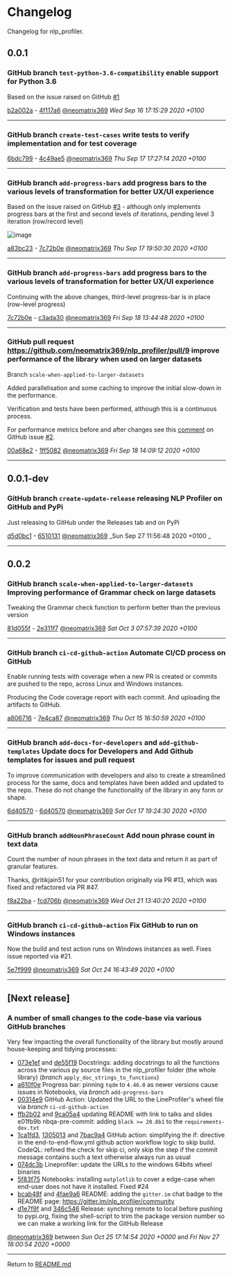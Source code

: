 # Changelog

Changelog for nlp_profiler.

## 0.0.1

### GitHub branch `test-python-3.6-compatibility` enable support for Python 3.6

Based on the issue raised on GitHub [#1](https://github.com/neomatrix369/nlp_profiler/issues/1)

[b2a002a](https://github.com/neomatrix369/nlp_profiler/commit/b2a002a) - [4f117a6](https://github.com/neomatrix369/nlp_profiler/commit/4f117a6) [@neomatrix369](https://github.com/neomatrix369) _Wed Sep 16 17:15:29 2020 +0100_

---

### GitHub branch `create-test-cases` write tests to verify implementation and for test coverage

[6bdc799](https://github.com/neomatrix369/nlp_profiler/commit/6bdc799) - [4c49ae5](https://github.com/neomatrix369/nlp_profiler/commit/4c49ae5) [@neomatrix369](https://github.com/neomatrix369) _Thu Sep 17 17:27:14 2020 +0100_

---

### GitHub branch `add-progress-bars` add progress bars to the various levels of transformation for better UX/UI experience

Based on the issue raised on GitHub [#3](https://github.com/neomatrix369/nlp_profiler/issues/3) - although only implements progress bars at the first and second levels of iterations, pending level 3 iteration (row/record level)

![image](https://user-images.githubusercontent.com/1570917/93523649-42ed9d80-f92b-11ea-9c08-c45914ca0c20.png)

[a83bc23](https://github.com/neomatrix369/nlp_profiler/commit/a83bc23) - [7c72b0e](https://github.com/neomatrix369/nlp_profiler/commit/7c72b0e) [@neomatrix369](https://github.com/neomatrix369) _Thu Sep 17 19:50:30 2020 +0100_

---

### GitHub branch `add-progress-bars` add progress bars to the various levels of transformation for better UX/UI experience

Continuing with the above changes, third-level progress-bar is in place (row-level progress)

[7c72b0e](https://github.com/neomatrix369/nlp_profiler/commit/a83bc23) - [c3ada30](https://github.com/neomatrix369/nlp_profiler/commit/c3ada30) [@neomatrix369](https://github.com/neomatrix369) _Fri Sep 18 13:44:48 2020 +0100_

---

### GitHub pull request https://github.com/neomatrix369/nlp_profiler/pull/9  improve performance of the library when used on larger datasets

Branch `scale-when-applied-to-larger-datasets`

Added parallelisation and some caching to improve the initial slow-down in the performance.

Verification and tests have been performed, although this is a continuous process.

For performance metrics before and after changes see this [comment](https://github.com/neomatrix369/nlp_profiler/issues/2#issuecomment-696675059) on GitHub issue [#2](https://github.com/neomatrix369/nlp_profiler/issues/2).

[00a68e2](https://github.com/neomatrix369/nlp_profiler/commit/00a68e2) - [1ff5082](https://github.com/neomatrix369/nlp_profiler/commit/1ff5082) [@neomatrix369](https://github.com/neomatrix369) _Fri Sep 18 14:09:12 2020 +0100_

---

## 0.0.1-dev

### GitHub branch `create-update-release` releasing NLP Profiler on GitHub and PyPi

Just releasing to GitHub under the Releases tab and on PyPi

[d5d0bc1](https://github.com/neomatrix369/nlp_profiler/commit/d5d0bc1) - [6510131](https://github.com/neomatrix369/nlp_profiler/commit/6510131) [@neomatrix369](https://github.com/neomatrix369) _Sun Sep 27 11:56:48 2020 +0100
_

---

## 0.0.2

### GitHub branch `scale-when-applied-to-larger-datasets` Improving performance of Grammar check on large datasets

Tweaking the Grammar check function to perform better than the previous version

[81d055f](https://github.com/neomatrix369/nlp_profiler/commit/81d055f) - [2e311f7](https://github.com/neomatrix369/nlp_profiler/commit/2e311f7) [@neomatrix369](https://github.com/neomatrix369) _Sat Oct 3 07:57:39 2020 +0100_


---

### GitHub branch `ci-cd-github-action` Automate CI/CD process on GitHub

Enable running tests with coverage when a new PR is created or commits are pushed to the repo, across Linux and Windows instances.

Producing the Code coverage report with each commit. And uploading the artifacts to GitHub.

[a806716](https://github.com/neomatrix369/nlp_profiler/commit/a806716bdc0312509ee55d7dfb5e26769493a46b) - [7e4ca87](https://github.com/neomatrix369/nlp_profiler/commit/7e4ca8756bfd73d0b7f805d3c19e536bf0d7e266) [@neomatrix369](https://github.com/neomatrix369) _Thu Oct 15 16:50:59 2020 +0100_

---

### GitHub branch `add-docs-for-developers` and `add-github-templates` Update docs for Developers and Add Github templates for issues and pull request

To improve communication with developers and also to create a streamlined process for the same, docs and templates have been added and updated to the repo. These do not change the functionality of the library in any form or shape.

[6d40570](https://github.com/neomatrix369/nlp_profiler/commit/6d4057057c00dd9b359429e40941d0fee15313ee) - [6d40570](https://github.com/neomatrix369/nlp_profiler/commit/6d4057057c00dd9b359429e40941d0fee15313ee) [@neomatrix369](https://github.com/neomatrix369) _Sat Oct 17 19:24:30 2020 +0100_

---


### GitHub branch `addNounPhraseCount` Add noun phrase count in text data

Count the number of noun phrases in the text data and return it as part of granular features.

Thanks, @ritikjain51 for your contribution originally via PR #13, which was fixed and refactored via PR #47.

[f8a22ba](https://github.com/neomatrix369/nlp_profiler/commit/f8a22baf24c39e58f2c8f7cb3faecdb6b87f8462) - [fcd706b](https://github.com/neomatrix369/nlp_profiler/commit/fcd706b39bc426532ad0ccc72d434bda6668bd72) [@neomatrix369](https://github.com/neomatrix369) _Wed Oct 21 13:40:20 2020 +0100_

---

### GitHub branch `ci-cd-github-action` Fix GitHub to run on Windows instances

Now the build and test action runs on Windows instances as well. Fixes issue reported via #21.

[5e7f999](https://github.com/neomatrix369/nlp_profiler/commit/5e7f99910da27a65237abcae9c409e1b3d462db9) [@neomatrix369](https://github.com/neomatrix369) _Sat Oct 24 16:43:49 2020 +0100_

---

## [Next release]

### A number of small changes to the code-base via various GitHub branches

Very few impacting the overall functionality of the library but mostly around house-keeping and tidying processes:

- [073e1ef](https://github.com/neomatrix369/nlp_profiler/commit/073e1ef) and [de55f19](https://github.com/neomatrix369/nlp_profiler/commit/de55f19) Docstrings: adding docstrings to all the functions across the various py source files in the nlp_profiler folder (the whole library)
(_branch_ `apply_doc_strings_to_functions`) 
- [a610f0e](https://github.com/neomatrix369/nlp_profiler/commit/a610f0e) Progress bar: pinning `tqdm` to `4.46.0` as newer versions cause issues in Notebooks, via _branch_ `add-progress-bars`
- [00314e9](https://github.com/neomatrix369/nlp_profiler/commit/00314e9) GitHub Action: Updated the URL to the LineProfiler's wheel file via _branch_ `ci-cd-github-action`
- [ffb2b02](https://github.com/neomatrix369/nlp_profiler/commit/ffb2b02) and [9ca05a4](https://github.com/neomatrix369/nlp_profiler/commit/9ca05a4) updating README with link to talks and slides
e01fb9b nbqa-pre-commit: adding `black >= 20.8b1` to the `requirements-dev.txt`
- [1ca1fd3](https://github.com/neomatrix369/nlp_profiler/commit/1ca1fd3), [1305013](https://github.com/neomatrix369/nlp_profiler/commit/1305013) and [7bac9a4](https://github.com/neomatrix369/nlp_profiler/commit/7bac9a4) GitHub action: simplifying the if: directive in the end-to-end-flow.yml github action workflow logic to skip build. CodeQL: refined the check for skip ci, only skip the step if the commit message contains such a text otherwise always run as usual
- [074dc3b](https://github.com/neomatrix369/nlp_profiler/commit/074dc3b) Lineprofiler: update the URLs to the windows 64bits wheel binaries
- [5f83f75](https://github.com/neomatrix369/nlp_profiler/commit/5f83f75) Notebooks: installing `matplotlib` to cover a edge-case when end-user does not have it installed. Fixed #24
- [bcab48f](https://github.com/neomatrix369/nlp_profiler/commit/bcab48f) and [4fae9a6](https://github.com/neomatrix369/nlp_profiler/commit/4fae9a6) README: adding the `gitter.im` chat badge to the README page: https://gitter.im/nlp_profiler/community
- [d1e7f9f](https://github.com/neomatrix369/nlp_profiler/commit/d1e7f9f) and [346c546](https://github.com/neomatrix369/nlp_profiler/commit/346c546) Release: synching remote to local before pushing to pypi.org, fixing the shell-script to trim the package version number so we can make a working link for the GitHub Release

[@neomatrix369](https://github.com/neomatrix369) between _Sun Oct 25 17:14:54 2020 +0000_ and _Fri Nov 27 18:00:54 2020 +0000_

---

Return to [README.md](README.md)
